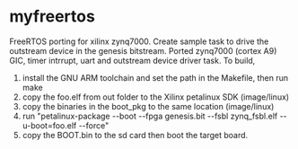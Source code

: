 # myfreertos
FreeRTOS porting for xilinx zynq7000.
Create sample task to drive the outstream device in the genesis bitstream.
Ported zynq7000 (cortex A9) GIC, timer intrrupt, uart and outstream device driver task.
To build, 
1. install the GNU ARM toolchain and set the path in the Makefile, then run make
2. copy the foo.elf from out folder to the Xilinx petalinux SDK (image/linux)
3. copy the binaries in the boot_pkg to the same location (image/linux)
4. run "petalinux-package --boot --fpga genesis.bit --fsbl zynq_fsbl.elf --u-boot=foo.elf --force"
5. copy the BOOT.bin to the sd card then boot the target board.
